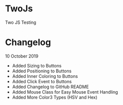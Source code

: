 # TwoJs
 Two JS Testing



# Changelog

10 October 2019
 + Added Sizing to Buttons
 + Added Positioning to Buttons
 + Added Inner Coloring to Buttons
 + Added Click Event to Buttons
 + Added Changelog to GitHub README
 + Added Mouse Class for Easy Mouse Event Handling
 + Added More Color3 Types (HSV and Hex)
 
